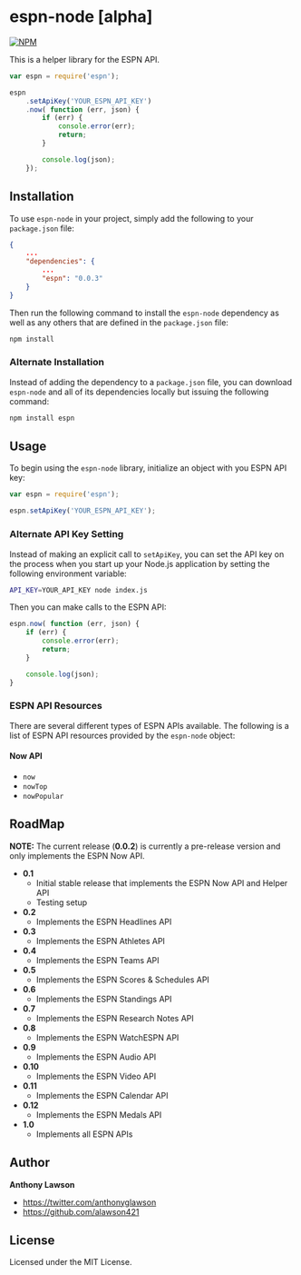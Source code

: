 # espn-node [alpha]

[![NPM](https://nodei.co/npm/espn.png?downloads=true&stars=true)](https://nodei.co/npm/espn/)

This is a helper library for the ESPN API.

```javascript
var espn = require('espn');

espn
    .setApiKey('YOUR_ESPN_API_KEY')
    .now( function (err, json) {
        if (err) {
            console.error(err);
            return;
        }

        console.log(json);
    });
```

## Installation

To use `espn-node` in your project, simply add the following to your `package.json` file:

```json
{
    ...
    "dependencies": {
        ...
        "espn": "0.0.3"
    }
}
```

Then run the following command to install the `espn-node` dependency as well as any others that are defined in the
`package.json` file:

```bash
npm install
```

### Alternate Installation

Instead of adding the dependency to a `package.json` file, you can download `espn-node` and all of its dependencies
locally but issuing the following command:

```bash
npm install espn
```

## Usage

To begin using the `espn-node` library, initialize an object with you ESPN API key:

```javascript
var espn = require('espn');

espn.setApiKey('YOUR_ESPN_API_KEY');
```

### Alternate API Key Setting

Instead of making an explicit call to `setApiKey`, you can set the API key on the process when you start up your
Node.js application by setting the following environment variable:

```bash
API_KEY=YOUR_API_KEY node index.js
```

Then you can make calls to the ESPN API:

```javascript
espn.now( function (err, json) {
    if (err) {
        console.error(err);
        return;
    }

    console.log(json);
}
```

### ESPN API Resources

There are several different types of ESPN APIs available. The following is a list of ESPN API resources provided by the
`espn-node` object:

#### Now API

+ `now`
+ `nowTop`
+ `nowPopular`

## RoadMap

**NOTE:** The current release (**0.0.2**) is currently a pre-release version and only implements the ESPN Now API.

+ **0.1**
  + Initial stable release that implements the ESPN Now API and Helper API
  + Testing setup
+ **0.2**
  + Implements the ESPN Headlines API
+ **0.3**
  + Implements the ESPN Athletes API
+ **0.4**
  + Implements the ESPN Teams API
+ **0.5**
  + Implements the ESPN Scores & Schedules API
+ **0.6**
  + Implements the ESPN Standings API
+ **0.7**
  + Implements the ESPN Research Notes API
+ **0.8**
  + Implements the ESPN WatchESPN API
+ **0.9**
  + Implements the ESPN Audio API
+ **0.10**
  + Implements the ESPN Video API
+ **0.11**
  + Implements the ESPN Calendar API
+ **0.12**
  + Implements the ESPN Medals API
+ **1.0**
  + Implements all ESPN APIs

## Author

**Anthony Lawson**

+ <https://twitter.com/anthonyglawson>
+ <https://github.com/alawson421>

## License

Licensed under the MIT License.
